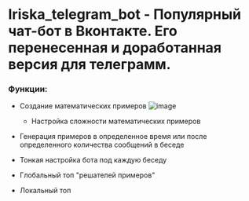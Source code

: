 # Iriska_telegram_bot - Популярный чат-бот в Вконтакте. Его перенесенная и доработанная версия для телеграмм. 
### Функции:

- Создание математических примеров
  ![image](https://github.com/MASTER-KungFu-1/Iriska_telegram_bot/assets/91539990/ed8fb868-dfc7-46c3-b686-fb41729dd1e0)

  - Настройка сложности математических примеров

- Генерация примеров в определенное время или после определенного количества сообщений в беседе

- Тонкая настройка бота под каждую беседу

- Глобальный топ "решателей примеров"

- Локальный топ
